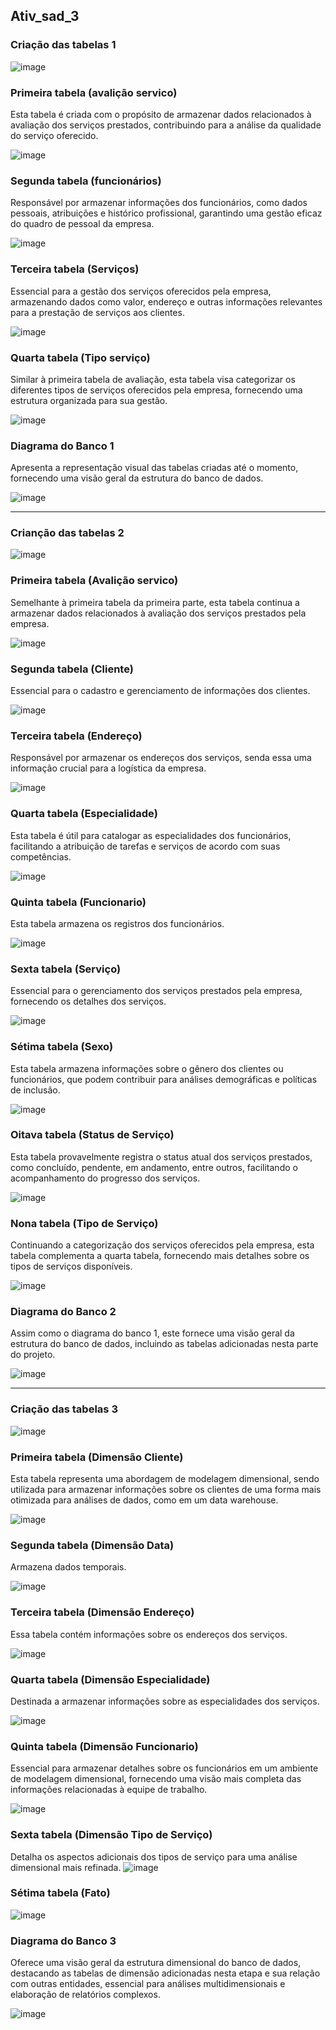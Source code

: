 ## Ativ_sad_3


### Criação das tabelas 1

![image](https://github.com/Matheuslira931/ativ_sad_3/assets/67758248/63c05385-bf82-4ce0-8888-f9dded74baa6)

### Primeira tabela (avalição servico)
Esta tabela é criada com o propósito de armazenar dados relacionados à avaliação dos serviços prestados, contribuindo para a análise da qualidade do serviço oferecido.

![image](https://github.com/Matheuslira931/ativ_sad_3/assets/67758248/7a1f3b54-bbcc-489f-9be1-0db2d7290eec)

### Segunda tabela (funcionários)
Responsável por armazenar informações dos funcionários, como dados pessoais, atribuições e histórico profissional, garantindo uma gestão eficaz do quadro de pessoal da empresa.

![image](https://github.com/Matheuslira931/ativ_sad_3/assets/67758248/88a3c7ee-3f7e-469f-b5c7-609302d47c92)

### Terceira tabela (Serviços)
Essencial para a gestão dos serviços oferecidos pela empresa, armazenando dados como valor, endereço e outras informações relevantes para a prestação de serviços aos clientes.

![image](https://github.com/Matheuslira931/ativ_sad_3/assets/67758248/fc0ac91b-52aa-4f01-a496-f11b39601a0f)

### Quarta tabela (Tipo serviço)
Similar à primeira tabela de avaliação, esta tabela visa categorizar os diferentes tipos de serviços oferecidos pela empresa, fornecendo uma estrutura organizada para sua gestão.

![image](https://github.com/Matheuslira931/ativ_sad_3/assets/67758248/a9fe9f04-7783-4f0a-bfab-a5e203d0c14e)

### Diagrama do Banco 1
Apresenta a representação visual das tabelas criadas até o momento, fornecendo uma visão geral da estrutura do banco de dados.

![image](https://github.com/Matheuslira931/ativ_sad_3/assets/67758248/85a2b8df-7c6f-4b43-b5d8-c8ddf634c8df)


_______________


### Crianção das tabelas 2

![image](https://github.com/Matheuslira931/ativ_sad_3/assets/88988394/9d917466-e312-4d03-ac78-370b8561fb52)

### Primeira tabela (Avalição servico)
Semelhante à primeira tabela da primeira parte, esta tabela continua a armazenar dados relacionados à avaliação dos serviços prestados pela empresa.

![image](https://github.com/Matheuslira931/ativ_sad_3/assets/88988394/3db645c1-7330-41f2-8f14-41396d143498)

### Segunda tabela (Cliente)
Essencial para o cadastro e gerenciamento de informações dos clientes.

![image](https://github.com/Matheuslira931/ativ_sad_3/assets/88988394/5351197e-c499-4314-84a6-6202846e6262)

### Terceira tabela (Endereço)
Responsável por armazenar os endereços dos serviços, senda essa uma informação crucial para a logística da empresa.

![image](https://github.com/Matheuslira931/ativ_sad_3/assets/88988394/b5cfc664-8412-488c-9061-fc35b3a9ad4f)

### Quarta tabela (Especialidade)
Esta tabela é útil para catalogar as especialidades dos funcionários, facilitando a atribuição de tarefas e serviços de acordo com suas competências.

![image](https://github.com/Matheuslira931/ativ_sad_3/assets/88988394/6bc4a1ee-6350-482c-b0b1-9b105b56b842)

### Quinta tabela (Funcionario)
Esta tabela armazena os registros dos funcionários.

![image](https://github.com/Matheuslira931/ativ_sad_3/assets/88988394/21ee9d70-d25a-4b26-ad5e-73904c55baf4)

### Sexta tabela (Serviço)
Essencial para o gerenciamento dos serviços prestados pela empresa, fornecendo os detalhes dos serviços.

![image](https://github.com/Matheuslira931/ativ_sad_3/assets/88988394/1b248de8-167d-485c-aaf1-77b5939cab9b)

### Sétima tabela (Sexo)
Esta tabela armazena informações sobre o gênero dos clientes ou funcionários, que podem contribuir para análises demográficas e políticas de inclusão.

![image](https://github.com/Matheuslira931/ativ_sad_3/assets/88988394/68fc7f7c-1c5e-4312-915a-edb89f07a404)

### Oitava tabela (Status de Serviço)
Esta tabela provavelmente registra o status atual dos serviços prestados, como concluído, pendente, em andamento, entre outros, facilitando o acompanhamento do progresso dos serviços.

![image](https://github.com/Matheuslira931/ativ_sad_3/assets/88988394/8c8c3852-9037-4e19-bd2c-f49c3833de73)

### Nona tabela (Tipo de Serviço)
Continuando a categorização dos serviços oferecidos pela empresa, esta tabela complementa a quarta tabela, fornecendo mais detalhes sobre os tipos de serviços disponíveis.

![image](https://github.com/Matheuslira931/ativ_sad_3/assets/88988394/280c276c-b96a-4043-ada7-eacf14720344)

### Diagrama do Banco 2
Assim como o diagrama do banco 1, este fornece uma visão geral da estrutura do banco de dados, incluindo as tabelas adicionadas nesta parte do projeto.

![image](https://github.com/Matheuslira931/ativ_sad_3/assets/88988394/ae9f97bc-cbfb-4b51-8a33-fbd2b7c73c0c)


_______________


### Criação das tabelas 3
![image](https://github.com/Matheuslira931/ativ_sad_3/assets/88988394/f658ecab-0a33-4e99-ac9e-843070baf69a)

### Primeira tabela (Dimensão Cliente)
Esta tabela representa uma abordagem de modelagem dimensional, sendo utilizada para armazenar informações sobre os clientes de uma forma mais otimizada para análises de dados, como em um data warehouse.

![image](https://github.com/Matheuslira931/ativ_sad_3/assets/88988394/4532f43f-0416-4f7e-bd18-def79e6fbd8a)

### Segunda tabela (Dimensão Data)
Armazena dados temporais.

![image](https://github.com/Matheuslira931/ativ_sad_3/assets/88988394/5fa69ac8-ba98-460e-a616-eb5d74117633)

### Terceira tabela (Dimensão Endereço)
Essa tabela contém informações sobre os endereços dos serviços.

![image](https://github.com/Matheuslira931/ativ_sad_3/assets/88988394/465396b1-a4f2-4567-af42-dfdd3e2e48a0)

### Quarta tabela (Dimensão Especialidade)
Destinada a armazenar informações sobre as especialidades dos serviços.

![image](https://github.com/Matheuslira931/ativ_sad_3/assets/88988394/d76569f8-334d-417c-a8f6-d0eefe15d886)

### Quinta tabela (Dimensão Funcionario)
Essencial para armazenar detalhes sobre os funcionários em um ambiente de modelagem dimensional, fornecendo uma visão mais completa das informações relacionadas à equipe de trabalho.

![image](https://github.com/Matheuslira931/ativ_sad_3/assets/88988394/5387dc15-114e-4f1c-a500-1caff12b40b5)

### Sexta tabela (Dimensão Tipo de Serviço)
Detalha os aspectos adicionais dos tipos de serviço para uma análise dimensional mais refinada.
![image](https://github.com/Matheuslira931/ativ_sad_3/assets/88988394/b551634e-5187-4431-94c5-1493fe692e13)

### Sétima tabela (Fato)
![image](https://github.com/Matheuslira931/ativ_sad_3/assets/88988394/3212f462-ba23-4748-8ee7-688643f5cdfb)

### Diagrama do Banco 3
Oferece uma visão geral da estrutura dimensional do banco de dados, destacando as tabelas de dimensão adicionadas nesta etapa e sua relação com outras entidades, essencial para análises multidimensionais e elaboração de relatórios complexos.

![image](https://github.com/Matheuslira931/ativ_sad_3/assets/88988394/19bda5a5-ca8f-42af-ac12-11c0a61564de)
